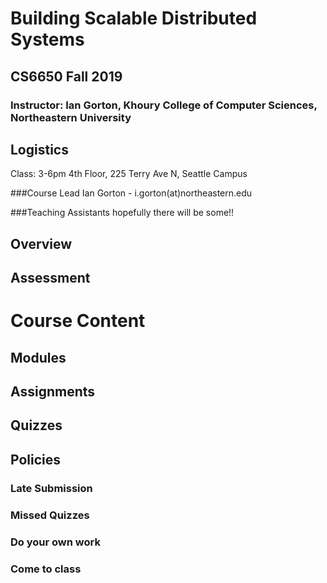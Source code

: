 # Building Scalable Distributed Systems

## CS6650 Fall 2019

### Instructor: Ian Gorton, Khoury College of Computer Sciences, Northeastern University

## Logistics
Class: 3-6pm 4th Floor, 225 Terry Ave N, Seattle Campus

###Course Lead
Ian Gorton - i.gorton(at)northeastern.edu

###Teaching Assistants
hopefully there will be some!!


## Overview

## Assessment

# Course Content

## Modules

## Assignments

## Quizzes

## Policies

### Late Submission

### Missed Quizzes

### Do your own work

### Come to class
